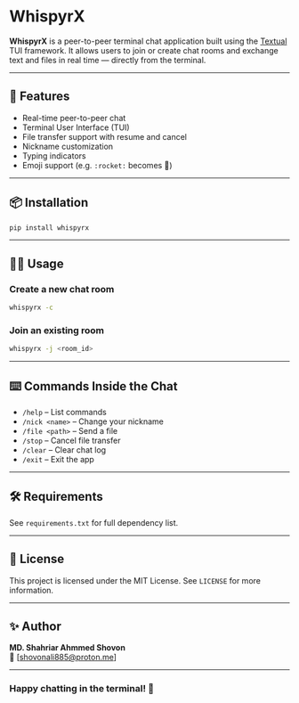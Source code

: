 # WhispyrX

**WhispyrX** is a peer-to-peer terminal chat application built using the [Textual](https://textual.textualize.io/) TUI framework. It allows users to join or create chat rooms and exchange text and files in real time — directly from the terminal.

---

## 🚀 Features

- Real-time peer-to-peer chat
- Terminal User Interface (TUI)
- File transfer support with resume and cancel
- Nickname customization
- Typing indicators
- Emoji support (e.g. `:rocket:` becomes 🚀)

---

## 📦 Installation

```bash
pip install whispyrx
```

---

## 🧑‍💻 Usage

### Create a new chat room
```bash
whispyrx -c
```

### Join an existing room
```bash
whispyrx -j <room_id>
```

---

## ⌨️ Commands Inside the Chat
- `/help` – List commands
- `/nick <name>` – Change your nickname
- `/file <path>` – Send a file
- `/stop` – Cancel file transfer
- `/clear` – Clear chat log
- `/exit` – Exit the app

---

## 🛠 Requirements
See `requirements.txt` for full dependency list.

---

## 📄 License
This project is licensed under the MIT License. See `LICENSE` for more information.

---

## ✨ Author
**MD. Shahriar Ahmmed Shovon**  
📧 [shovonali885@proton.me]

---

### Happy chatting in the terminal! 🚀